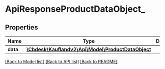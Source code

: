 # ApiResponseProductDataObject_

## Properties
Name | Type | Description | Notes
------------ | ------------- | ------------- | -------------
**data** | [**\Cbdesk\Kauflandv2\Api\Model\ProductDataObject**](ProductDataObject.md) |  | 

[[Back to Model list]](../../README.md#documentation-for-models) [[Back to API list]](../../README.md#documentation-for-api-endpoints) [[Back to README]](../../README.md)

